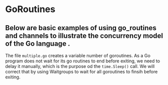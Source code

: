 # GoRoutines #
## Below are basic examples of using go_routines and channels to illustrate the concurrency model of  the Go language . ##

The file  `multiple.go`  creates a variable number of goroutines.
As a Go program does not wait for  its go routines to end before exiting, 
we need to delay it manually, which is the purpose od the `time.Sleep()` call.
We will correct that by using Waitgroups to wait for all goroutines to finsih before exiting.

